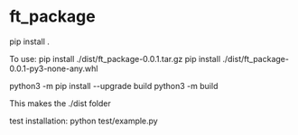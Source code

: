 # ft_package

pip install .

To use:
pip install ./dist/ft_package-0.0.1.tar.gz
pip install ./dist/ft_package-0.0.1-py3-none-any.whl

python3 -m pip install --upgrade build
python3 -m build

This makes the ./dist folder

test installation:
python test/example.py
